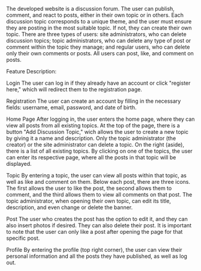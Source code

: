 The developed website is a discussion forum. The user can publish, comment, and react to posts, either in their own topic or in others.
Each discussion topic corresponds to a unique theme, and the user must ensure they are posting in the most suitable topic. If not, they can create their own topic.
There are three types of users: site administrators, who can delete discussion topics; topic administrators, who can delete any type of post or comment within the topic 
they manage; and regular users, who can delete only their own comments or posts. All users can post, like, and comment on posts.

Feature Description:

  Login
    The user can log in if they already have an account or click "register here," which will redirect them to the registration page.

  Registration
    The user can create an account by filling in the necessary fields: username, email, password, and date of birth.

  Home Page
    After logging in, the user enters the home page, where they can view all posts from all existing topics.
    At the top of the page, there is a button "Add Discussion Topic," wich allows the user to create a new topic by giving it a name and description. Only the topic administrator 
    (the creator) or the site administrator can delete a topic.
    On the right (aside), there is a list of all existing topics. By clicking on one of the topics, the user can enter its respective page, where all the posts in that topic will be displayed.

  Topic
    By entering a topic, the user can view all posts within that topic, as well as like and comment on them.
    Below each post, there are three icons. The first allows the user to like the post, the second allows them to comment, and the third allows them to view all comments on that post.
    The topic administrator, when opening their own topic, can edit its title, description, and even change or delete the banner.

  Post
    The user who creates the post has the option to edit it, and they can also insert photos if desired. They can also delete their post.
    It is important to note that the user can only like a post after opening the page for that specific post.

  Profile
    By entering the profile (top right corner), the user can view their personal information and all the posts they have published, as well as log out.
